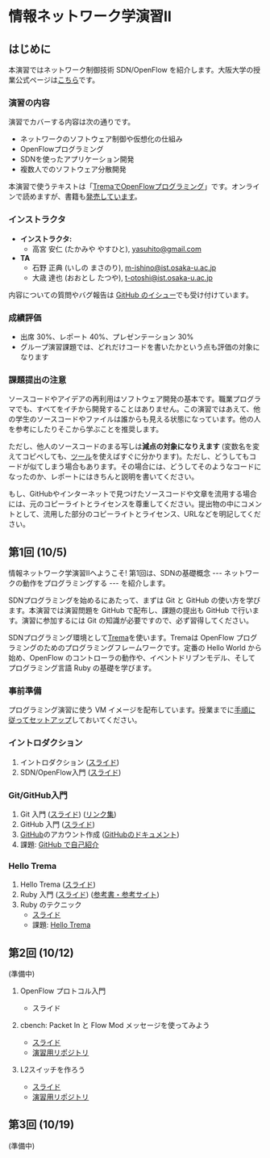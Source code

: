 # 情報ネットワーク学演習II

## はじめに

本演習ではネットワーク制御技術 SDN/OpenFlow を紹介します。大阪大学の授業公式ページは[こちら](http://www.ane.cmc.osaka-u.ac.jp/~hasegawa/mdwiki/mdwiki.html#!lectures/ein2-2016.md)です。

### 演習の内容

演習でカバーする内容は次の通りです。

* ネットワークのソフトウェア制御や仮想化の仕組み
* OpenFlowプログラミング
* SDNを使ったアプリケーション開発
* 複数人でのソフトウェア分散開発

本演習で使うテキストは「[TremaでOpenFlowプログラミング](http://yasuhito.github.io/trema-book/)」です。オンラインで読めますが、書籍も[発売しています](https://www.amazon.co.jp/dp/4774179833/)。

### インストラクタ

* **インストラクタ:**
  * 高宮 安仁 (たかみや やすひと), [yasuhito@gmail.com](mailto:yasuhito@gmail.com)
* **TA**
  * 石野 正典 (いしの まさのり), [m-ishino@ist.osaka-u.ac.jp](mailto:m-ishino@ist.osaka-u.ac.jp)
  * 大歳 達也 (おおとし たつや), [t-otoshi@ist.osaka-u.ac.jp](mailto:t-otoshi@ist.osaka-u.ac.jp)

内容についての質問やバグ報告は [GitHub のイシュー](https://github.com/advanced-js/syllabus/issues)でも受け付けています。

### 成績評価

* 出席 30%、レポート 40%、プレゼンテーション 30%
* グループ演習課題では、どれだけコードを書いたかという点も評価の対象になります

### 課題提出の注意

ソースコードやアイデアの再利用はソフトウェア開発の基本です。職業プログラマでも、すべてをイチから開発することはありません。この演習ではあえて、他の学生のソースコードやファイルは誰からも見える状態になっています。他の人を参考にしたりそこから学ぶことを推奨します。

ただし、他人のソースコードのまる写しは**減点の対象になりえます** (変数名を変えてコピペしても、[ツール](https://github.com/seattlerb/flay)を使えばすぐに分かります)。ただし、どうしてもコードが似てしまう場合もあります。その場合には、どうしてそのようなコードになったのか、レポートにはきちんと説明を書いてください。

もし、GitHubやインターネットで見つけたソースコードや文章を流用する場合には、元のコピーライトとライセンスを尊重してください。提出物の中にコメントとして、流用した部分のコピーライトとライセンス、URLなどを明記してください。


## 第1回 (10/5)

情報ネットワーク学演習IIへようこそ! 第1回は、SDNの基礎概念 --- ネットワークの動作をプログラミングする --- を紹介します。

SDNプログラミングを始めるにあたって、まずは Git と GitHub の使い方を学びます。本演習では演習問題を GitHub で配布し、課題の提出も GitHub で行います。演習に参加するには Git の知識が必要ですので、必ず習得してください。

SDNプログラミング環境として[Trema](https://github.com/handai-trema/self_intro)を使います。Tremaは OpenFlow プログラミングのためのプログラミングフレームワークです。定番の Hello World から始め、OpenFlow のコントローラの動作や、イベントドリブンモデル、そしてプログラミング言語 Ruby の基礎を学びます。

### 事前準備

プログラミング演習に使う VM イメージを配布しています。授業までに[手順に従ってセットアップ](https://github.com/handai-trema/deck/blob/develop/week1/VM.md)しておいてください。

### イントロダクション

1. イントロダクション ([スライド](http://handai-trema.github.io/deck/week1/sdn_course_intro.pdf))
2. SDN/OpenFlow入門 ([スライド](http://handai-trema.github.io/deck/sdn_intro.pdf))

### Git/GitHub入門

1. Git 入門 ([スライド](http://handai-trema.github.io/deck/week1/git.html#1)) ([リンク集](https://github.com/handai-trema/deck/blob/develop/week1/git.md))
2. GitHub 入門 ([スライド](http://handai-trema.github.io/deck/week1/github.html#1))
3. [GitHub](https://github.com/)のアカウント作成 ([GitHubのドキュメント](https://help.github.com/articles/signing-up-for-a-new-github-account/))
4. 課題: [GitHub で自己紹介](https://github.com/handai-trema/self_intro)

### Hello Trema

1. Hello Trema ([スライド](http://handai-trema.github.io/deck/week1/hello_trema.pdf))
2. Ruby 入門 ([スライド](http://handai-trema.github.io/deck/week1/ruby_intro.pdf)) ([参考書・参考サイト](https://github.com/handai-trema/deck/blob/develop/week1/ruby.md))
3. Ruby のテクニック
   - [スライド](http://handai-trema.github.io/deck/week1/advanced_ruby.pdf)
   - 課題: [Hello Trema](https://github.com/handai-trema/deck/blob/develop/week1/assignment_hello_trema.md)

## 第2回 (10/12)

(準備中)

1. OpenFlow プロトコル入門
   - スライド

2. cbench: Packet In と Flow Mod メッセージを使ってみよう
   - [スライド](http://handai-trema.github.io/deck/week2/cbench.pdf)
   - [演習用リポジトリ](https://classroom.github.com/assignment-invitations/4dd0b372d5813f33997dbe3b0af5919b)

3. L2スイッチを作ろう
   - [スライド](http://handai-trema.github.io/deck/week2/learning_switch.pdf)
   - [演習用リポジトリ](https://classroom.github.com/assignment-invitations/df8da63f5440cbc0286f94b227da9fa3)


## 第3回 (10/19)

(準備中)
